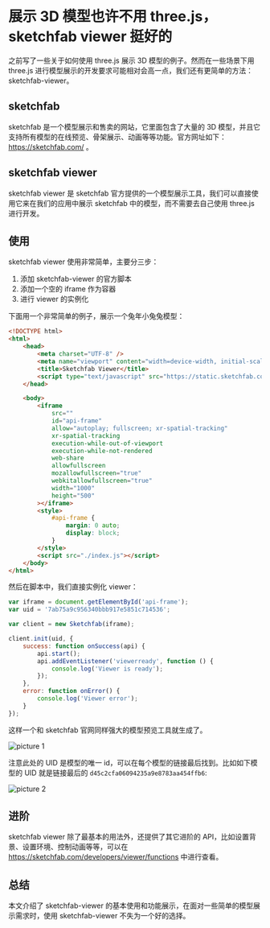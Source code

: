 # 展示 3D 模型也许不用 three.js，sketchfab viewer 挺好的

之前写了一些关于如何使用 three.js 展示 3D 模型的例子。然而在一些场景下用 three.js 进行模型展示的开发要求可能相对会高一点，我们还有更简单的方法：sketchfab-viewer。

## sketchfab

sketchfab 是一个模型展示和售卖的网站，它里面包含了大量的 3D 模型，并且它支持所有模型的在线预览、骨架展示、动画等等功能。官方网址如下：https://sketchfab.com/ 。

## sketchfab viewer

sketchfab viewer 是 sketchfab 官方提供的一个模型展示工具，我们可以直接使用它来在我们的应用中展示 sketchfab 中的模型，而不需要去自己使用 three.js 进行开发。

## 使用

sketchfab viewer 使用非常简单，主要分三步：

1. 添加 sketchfab-viewer 的官方脚本
2. 添加一个空的 iframe 作为容器
3. 进行 viewer 的实例化

下面用一个非常简单的例子，展示一个兔年小兔兔模型：

```html
<!DOCTYPE html>
<html>
    <head>
        <meta charset="UTF-8" />
        <meta name="viewport" content="width=device-width, initial-scale=1" />
        <title>Sketchfab Viewer</title>
        <script type="text/javascript" src="https://static.sketchfab.com/api/sketchfab-viewer-1.12.1.js"></script>
    </head>

    <body>
        <iframe
            src=""
            id="api-frame"
            allow="autoplay; fullscreen; xr-spatial-tracking"
            xr-spatial-tracking
            execution-while-out-of-viewport
            execution-while-not-rendered
            web-share
            allowfullscreen
            mozallowfullscreen="true"
            webkitallowfullscreen="true"
            width="1000"
            height="500"
        ></iframe>
        <style>
            #api-frame {
                margin: 0 auto;
                display: block;
            }
        </style>
        <script src="./index.js"></script>
    </body>
</html>
```

然后在脚本中，我们直接实例化 viewer：

```js
var iframe = document.getElementById('api-frame');
var uid = '7ab75a9c956340bbb917e5851c714536';

var client = new Sketchfab(iframe);

client.init(uid, {
    success: function onSuccess(api) {
        api.start();
        api.addEventListener('viewerready', function () {
            console.log('Viewer is ready');
        });
    },
    error: function onError() {
        console.log('Viewer error');
    }
});
```

这样一个和 sketchfab 官网同样强大的模型预览工具就生成了。

![picture 1](/image/blog-sketchfab-viewer-29.png)

注意此处的 UID 是模型的唯一 id，可以在每个模型的链接最后找到。比如如下模型的 UID 就是链接最后的 `d45c2cfa06094235a9e8783aa454ffb6`:

![picture 2](/image/blog-sketchfab-viewer-55.png)

## 进阶

sketchfab viewer 除了最基本的用法外，还提供了其它进阶的 API，比如设置背景、设置环境、控制动画等等，可以在 https://sketchfab.com/developers/viewer/functions 中进行查看。

## 总结

本文介绍了 sketchfab-viewer 的基本使用和功能展示，在面对一些简单的模型展示需求时，使用 sketchfab-viewer 不失为一个好的选择。
